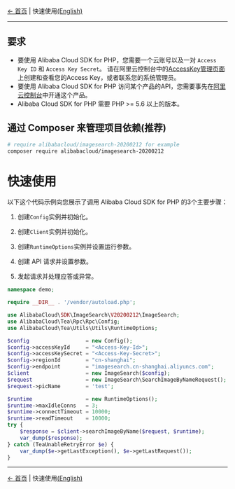 [← 首页](../../README.md) | 快速使用[(English)](0-Examples-EN.md)

***

## 要求

- 要使用 Alibaba Cloud SDK for PHP，您需要一个云账号以及一对 `Access Key ID` 和 `Access Key Secret`。 请在阿里云控制台中的[AccessKey管理页面](https://usercenter.console.aliyun.com/#/manage/ak)上创建和查看您的Access Key，或者联系您的系统管理员。
- 要使用 Alibaba Cloud SDK for PHP 访问某个产品的API，您需要事先在[阿里云控制台](https://home.console.aliyun.com/)中开通这个产品。
- Alibaba Cloud SDK for PHP 需要 PHP >= 5.6 以上的版本。

## 通过 Composer 来管理项目依赖(推荐)

```bash
# require alibabacloud/imagesearch-20200212 for example
composer require alibabacloud/imagesearch-20200212
```

# 快速使用

以下这个代码示例向您展示了调用 Alibaba Cloud SDK for PHP 的3个主要步骤：

1. 创建`Config`实例并初始化。

2. 创建`Client`实例并初始化。

3. 创建`RuntimeOptions`实例并设置运行参数。

4. 创建 API 请求并设置参数。

5. 发起请求并处理应答或异常。

```php
namespace demo;

require __DIR__ . '/vendor/autoload.php';

use AlibabaCloud\SDK\ImageSearch\V20200212\ImageSearch;
use AlibabaCloud\Tea\Rpc\Rpc\Config;
use AlibabaCloud\Tea\Utils\Utils\RuntimeOptions;

$config                  = new Config();
$config->accessKeyId     = "<Access-Key-Id>";
$config->accessKeySecret = "<Access-Key-Secret>";
$config->regionId        = "cn-shanghai";
$config->endpoint        = "imagesearch.cn-shanghai.aliyuncs.com";
$client                  = new ImageSearch($config);
$request                 = new ImageSearch\SearchImageByNameRequest();
$request->picName        = 'test';

$runtime                 = new RuntimeOptions();
$runtime->maxIdleConns   = 3;
$runtime->connectTimeout = 10000;
$runtime->readTimeout    = 10000;
try {
    $response = $client->searchImageByName($request, $runtime);
    var_dump($response);
} catch (TeaUnableRetryError $e) {
    var_dump($e->getLastException(), $e->getLastRequest());
}
```

***
[← 首页](../../README.md) | 快速使用[(English)](0-Examples-EN.md)
